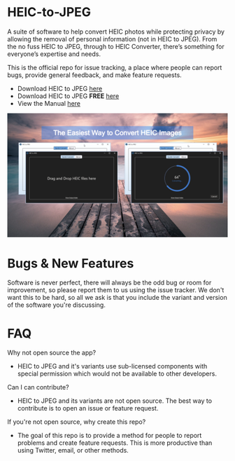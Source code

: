 
# HEIC-to-JPEG
A suite of software to help convert HEIC photos while protecting privacy by allowing the removal of personal information (not in HEIC to JPEG). From the no fuss HEIC to JPEG, through to HEIC Converter, there’s something for everyone’s expertise and needs.

This is the official repo for issue tracking, a place where people can report bugs, provide general feedback, and make feature requests.

 - Download HEIC to JPEG [here](https://www.microsoft.com/store/apps/9N83TKCGNLK3)
 - Download HEIC to JPEG **FREE** [here](https://www.microsoft.com/store/apps/9NTVCMPJM5V3)
 - View the Manual [here](https://duckheadsoftware.com/#xl_xr_page_heic_to_jpeg)

![](Images/heic-to-jpeg-4.1.png)

# Bugs & New Features

Software is never perfect, there will always be the odd bug or room for improvement, so please report them to us using the issue tracker. We don't want this to be hard, so all we ask is that you include the variant and version of the software you're discussing.

# FAQ

Why not open source the app?

- HEIC to JPEG and it's variants use sub-licensed components with special permission which would not be available to other developers. 

Can I can contribute?

- HEIC to JPEG and its variants are not open source. The best way to contribute is to open an issue or feature request.

If you're not open source, why create this repo?
- The goal of this repo is to provide a method for people to report problems and create feature requests. This is more productive than using Twitter, email, or other methods. 
